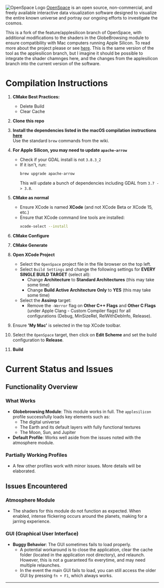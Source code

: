 
![OpenSpace Logo](/data/openspace-horiz-logo-crop.png)
[OpenSpace](http://openspaceproject.com) is an open source, non-commercial, and freely available interactive data visualization software designed to visualize the entire known universe and portray our ongoing efforts to investigate the cosmos.  

This is a fork of the feature/applesilicon branch of OpenSpace, with additional modifications to the shaders in the GlobeBrowsing module to ensure compatibility with Mac computers running Apple Silicon. To read more about the project please or see [here](https://github.com/OpenSpace/OpenSpace). This is the same version of the tool as the applesilicon branch, but I imagine it should be possible to integrate the shader chamnges here, and the changes from the applesilicon branch into the current version of the software.

# Compilation Instructions

1) **CMake Best Practices:**
   - Delete Build
   - Clear Cache

2) **Clone this repo**

3) **Install the dependencies listed in the macOS compilation instructions [here](https://docs.openspaceproject.com/en/latest/contribute/development/compiling/macos.html)**  
   Use the standard `brew` commands from the wiki.

4) **For Apple Silicon, you may need to update `apache-arrow`**  
   - Check if your GDAL install is not `3.8.3_2`
   - If it isn't, run:  
     ```bash
     brew upgrade apache-arrow
     ```  
     This will update a bunch of dependencies including GDAL from `3.7 -> 3.8`.

5) **CMake as normal**
   - Ensure XCode is named **XCode** (and not XCode Beta or XCode 15, etc.)
   - Ensure that XCode command line tools are installed:  
     ```bash
     xcode-select --install
     ```

6) **CMake Configure**

7) **CMake Generate**

8) **Open XCode Project**
   - Select the `OpenSpace` project file in the file browser on the top left.
   - Select `Build Settings` and change the following settings for **EVERY SINGLE BUILD TARGET** (select all):
     - Change **Architecture** to **Standard Architectures** (this may take some time)
     - Change **Build Active Architecture Only** to **YES** (this may take some time)
   - Select the **Assimp** target:
     - Remove the `-Werror` flag on **Other C++ Flags** and **Other C Flags** (under Apple Clang - Custom Compiler flags) for all configurations (Debug, MinSizeRel, RelWithDebInfo, Release).

9) Ensure **'My Mac'** is selected in the top XCode toolbar.

10) Select the `OpenSpace` target, then click on **Edit Scheme** and set the build configuration to **Release**.

11) **Build**


# Current Status and Issues

## Functionality Overview

### What Works
- **Globebrowsing Module**: This module works in full. The `applesilicon` profile successfully loads key elements such as:
  - The digital universe
  - The Earth and its default layers with fully functional textures
  - The Moon, Sun, and Jupiter
- **Default Profile**: Works well aside from the issues noted with the atmosphere module.

### Partially Working Profiles
- A few other profiles work with minor issues. More details will be elaborated.

## Issues Encountered

### Atmosphere Module
- The shaders for this module do not function as expected. When enabled, intense flickering occurs around the planets, making for a jarring experience.

### GUI (Graphical User Interface)
- **Buggy Behavior**: The GUI sometimes fails to load properly. 
  - A potential workaround is to close the application, clear the cache folder (located in the application root directory), and relaunch. However, this is not a guaranteed fix everytime, and may need multiple relaunches.
  - In the event the main GUI fails to load, you can still access the older GUI by pressing `fn + F1`, which always works.

---
